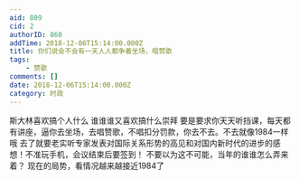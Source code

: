 ```yaml
---
aid: 809
cid: 2
authorID: 860
addTime: 2018-12-06T15:14:00.000Z
title: 你们说会不会有一天人人都争着坐场，唱赞歌
tags:
    - 赞歌
comments: []
date: 2018-12-06T15:14:00.000Z
category: 时政
---
```


斯大林喜欢搞个人什么 谁谁谁又喜欢搞什么崇拜 要是要求你天天听挡课，每天都有讲座，逼你去坐场，去唱赞歌，不唱扣分罚款，你去不去。不去就像1984一样哦 去了就要老实听专家发表对国际关系形势的高见和对国内新时代的进步的感想！不准玩手机，会议结束后要签到！ 不要以为这不可能，当年的谁谁怎么弄来着？ 现在的局势，看情况越来越接近1984了
